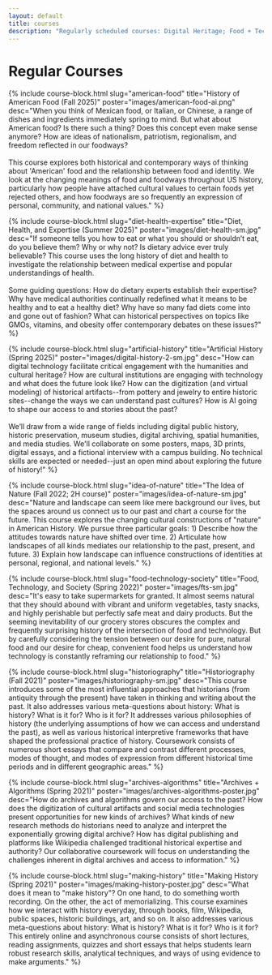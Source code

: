 ```yaml
---
layout: default
title: courses
description: "Regularly scheduled courses: Digital Heritage; Food + Technology + Society; The Idea of Nature; Historiography; American Food; Digital History; History of Diet, Health, Expertise"
---
```


# Regular Courses


{% include course-block.html
slug="american-food"
title="History of American Food (Fall 2025)"
poster="images/american-food-ai.png"
desc="When you think of Mexican food, or Italian, or Chinese, a range of dishes and ingredients immediately spring to mind. But what about American food? Is there such a thing? Does this concept even make sense anymore? How are ideas of nationalism, patriotism, regionalism, and freedom reflected in our foodways?
<br><br>
This course explores both historical and contemporary ways of thinking about 'American' food and the relationship between food and identity. We look at the changing meanings of food and foodways throughout US history, particularly how people have attached cultural values to certain foods yet rejected others, and how foodways are so frequently an expression of personal, community, and national values."
%}


{% include course-block.html
slug="diet-health-expertise"
title="Diet, Health, and Expertise (Summer 2025)"
poster="images/diet-health-sm.jpg"
desc="If someone tells you how to eat or what you should or shouldn’t eat, do you believe them? Why or why not? Is dietary advice ever truly believable? This course uses the long history of diet and health to investigate the relationship between medical expertise and popular understandings of health.
<br><br>
Some guiding questions: How do dietary experts establish their expertise? Why have medical authorities continually redefined what it means to be healthy and to eat a healthy diet? Why have so many fad diets come into and gone out of fashion?  What can historical perspectives on topics like GMOs, vitamins, and obesity offer contemporary debates on these issues?"
%}






{% include course-block.html
slug="artificial-history"
title="Artificial History (Spring 2025)"
poster="images/digital-history-2-sm.jpg"
desc="How can digital technology facilitate critical engagement with the humanities and cultural heritage? How are cultural institutions are engaging with technology and what does the future look like? How can the digitization (and virtual modeling) of historical artifacts--from pottery and jewelry to entire historic sites--change the ways we can understand past cultures? How is AI going to shape our access to and stories about the past? 
<br><br>
We’ll draw from a wide range of fields including digital public history, historic preservation, museum studies, digital archiving, spatial humanities, and media studies. We'll collaborate on some posters, maps, 3D prints, digital essays, and a fictional interview with a campus building. No technical skills are expected or needed--just an open mind about exploring the future of history!"
%}



{% include course-block.html
slug="idea-of-nature"
title="The Idea of Nature (Fall 2022; 2H course)"
poster="images/idea-of-nature-sm.jpg"
desc="Nature and landscape can seem like mere background our lives, but the spaces around us connect us to our past and chart a course for the future. This course explores the changing cultural constructions of \"nature\" in American History. We pursue three particular goals: 1) Describe how the attitudes towards nature have shifted over time. 2) Articulate how landscapes of all kinds mediates our relationship to the past, present, and future. 3) Explain how landscape can influence constructions of identities at personal, regional, and national levels."
%}




{% include course-block.html
slug="food-technology-society"
title="Food, Technology, and Society (Spring 2022)"
poster="images/fts-sm.jpg"
desc="It's easy to take supermarkets for granted. It almost seems natural that they should abound with vibrant and uniform vegetables, tasty snacks, and highly perishable but perfectly safe meat and dairy products. But the seeming inevitability of our grocery stores obscures the complex and frequently surprising history of the intersection of food and technology. But by carefully considering the tension between our desire for pure, natural food and our desire for cheap, convenient food helps us understand how technology is constantly reframing our relationship to food."
%}


{% include course-block.html
slug="historiography"
title="Historiography (Fall 2021)"
poster="images/historiography-sm.jpg"
desc="This course introduces some of the most influential approaches that historians (from antiquity through the present) have taken in thinking and writing about the past. It also addresses various meta-questions about history: What is history? What is it for? Who is it for? It addresses various philosophies of history (the underlying assumptions of how we can access and understand the past), as well as various historical interpretive frameworks that have shaped the professional practice of history. Coursework consists of numerous short essays that compare and contrast different processes, modes of thought, and modes of expression from different historical time periods and in different geographic areas."
%}


{% include course-block.html
slug="archives-algorithms"
title="Archives + Algorithms (Spring 2021)"
poster="images/archives-algorithms-poster.jpg"
desc="How do archives and algorithms govern our access to the past? How does the digitization of cultural artifacts and social media technologies present opportunities for new kinds of archives? What kinds of new research methods do historians need to analyze and interpret the exponentially growing digital archive? How has digital publishing and platforms like Wikipedia challenged traditional historical expertise and authority? Our collaborative coursework will focus on understanding the challenges inherent in digital archives and access to information."
%}


{% include course-block.html
slug="making-history"
title="Making History (Spring 2021)"
poster="images/making-history-poster.jpg"
desc="What does it mean to \"make history\"? On one hand, to do something worth recording. On the other, the act of memorializing. This course examines how we interact with history everyday, through books, film, Wikipedia, public spaces, historic buildings, art, and so on. It also addresses various meta-questions about history: What is history? What is it for? Who is it for? This entirely online and asynchronous course consists of short lectures, reading assignments, quizzes and short essays that helps students learn robust research skills, analytical techniques, and ways of using evidence to make arguments."
%}

